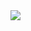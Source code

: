 <img src="https://user-images.githubusercontent.com/63512716/112369840-6ff48180-8cbb-11eb-9e54-97ba7a9b5aba.png" witdh="300px"/>
